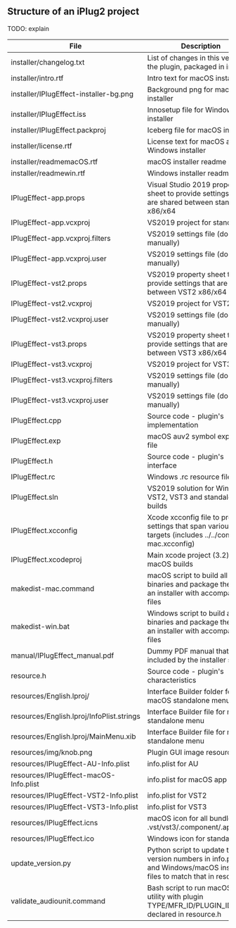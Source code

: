 ## Structure of an iPlug2 project

TODO: explain

| File                                      | Description                                                                                                             |
|-------------------------------------------|-------------------------------------------------------------------------------------------------------------------------|
| installer/changelog.txt                   | List of changes in this version of the plugin, packaged in installer                                                    |
| installer/intro.rtf                       | Intro text for macOS installer                                                                                          |
| installer/IPlugEffect-installer-bg.png    | Background png for macOS installer                                                                                      |
| installer/IPlugEffect.iss                 | Innosetup file for Windows installer                                                                                    |
| installer/IPlugEffect.packproj            | Iceberg file for macOS installer                                                                                        |
| installer/license.rtf                     | License text for macOS and Windows installer                                                                            |
| installer/readmemacOS.rtf                 | macOS installer readme page                                                                                             |
| installer/readmewin.rtf                   | Windows installer readme page                                                                                           |
| IPlugEffect-app.props                     | Visual Studio 2019 property sheet to provide settings that are shared between standalone x86/x64                        |
| IPlugEffect-app.vcxproj                   | VS2019 project for standalone                                                                                           |
| IPlugEffect-app.vcxproj.filters           | VS2019 settings file (don't edit manually)                                                                              |
| IPlugEffect-app.vcxproj.user              | VS2019 settings file (don't edit manually)                                                                              |
| IPlugEffect-vst2.props                    | VS2019 property sheet to provide settings that are shared between VST2 x86/x64                                          |
| IPlugEffect-vst2.vcxproj                  | VS2019 project for VST2                                                                                                 |
| IPlugEffect-vst2.vcxproj.user             | VS2019 settings file (don't edit manually)                                                                              |
| IPlugEffect-vst3.props                    | VS2019 property sheet to provide settings that are shared between VST3 x86/x64                                          |
| IPlugEffect-vst3.vcxproj                  | VS2019 project for VST3                                                                                                 |
| IPlugEffect-vst3.vcxproj.filters          | VS2019 settings file (don't edit manually)                                                                              |
| IPlugEffect-vst3.vcxproj.user             | VS2019 settings file (don't edit manually)                                                                              |
| IPlugEffect.cpp                           | Source code - plugin's implementation                                                                                   |
| IPlugEffect.exp                           | macOS auv2 symbol exports file                                                                                          |
| IPlugEffect.h                             | Source code - plugin's interface                                                                                        |
| IPlugEffect.rc                            | Windows .rc resource file                                                                                               |
| IPlugEffect.sln                           | VS2019 solution for Windows VST2, VST3 and standalone builds                                                            |
| IPlugEffect.xcconfig                      | Xcode xcconfig file to provide settings that span various targets (includes ../../common-mac.xcconfig)                  |
| IPlugEffect.xcodeproj                     | Main xcode project (3.2) for all macOS builds                                                                           |
| makedist-mac.command                      | macOS script to build all binaries and package them in an installer with accompanying files                             |
| makedist-win.bat                          | Windows script to build all binaries and package them in an installer with accompanying files                           |
| manual/IPlugEffect_manual.pdf             | Dummy PDF manual that will be included by the installer scripts                                                         |
| resource.h                                | Source code - plugin's characteristics                                                                                 |
| resources/English.lproj/                  | Interface Builder folder for macOS standalone menu                                                                      |
| resources/English.lproj/InfoPlist.strings | Interface Builder file for macOS standalone menu                                                                        |
| resources/English.lproj/MainMenu.xib      | Interface Builder file for macOS standalone menu                                                                        |
| resources/img/knob.png                    | Plugin GUI image resource                                                                                               |
| resources/IPlugEffect-AU-Info.plist       | info.plist for AU                                                                                                       |
| resources/IPlugEffect-macOS-Info.plist    | info.plist for macOS app                                                                                                |
| resources/IPlugEffect-VST2-Info.plist     | info.plist for VST2                                                                                                     |
| resources/IPlugEffect-VST3-Info.plist     | info.plist for VST3                                                                                                     |
| resources/IPlugEffect.icns                | macOS icon for all bundles .vst/vst3/.component/.app/.dpm                                                               |
| resources/IPlugEffect.ico                 | Windows icon for standalone                                                                                             |
| update_version.py                         | Python script to update the version numbers in info.plist and Windows/macOS installer files to match that in resource.h |
| validate_audiounit.command                | Bash script to run macOS auval utility with plugin TYPE/MFR_ID/PLUGIN_ID as declared in resource.h                      |
